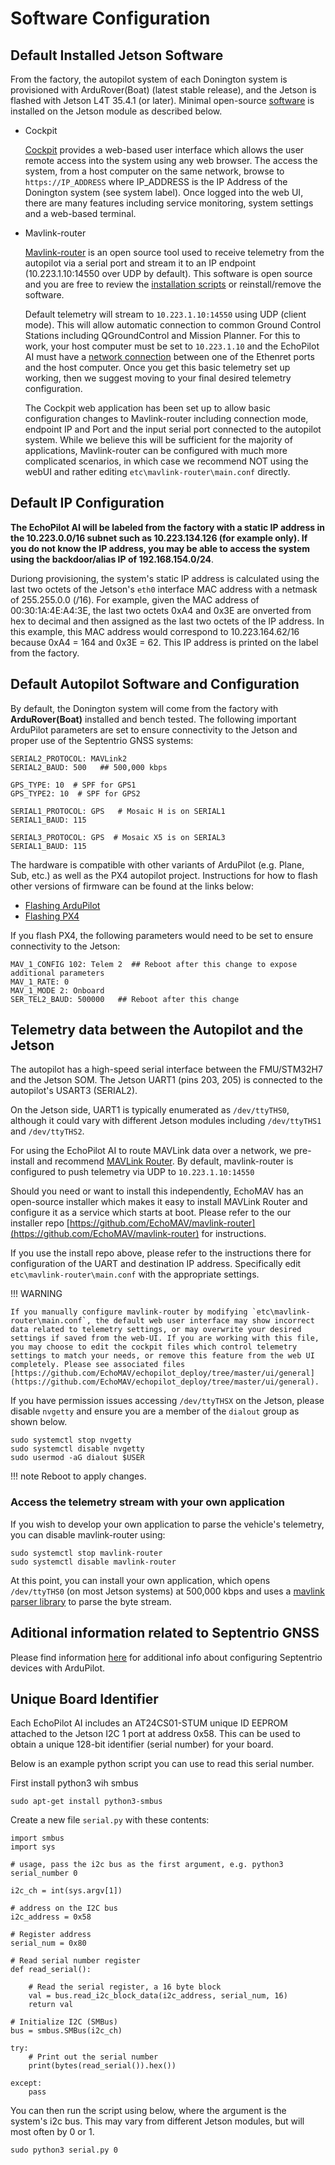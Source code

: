 # Software Configuration

## Default Installed Jetson Software

From the factory, the autopilot system of each Donington system is provisioned with ArduRover(Boat) (latest stable release), and the Jetson is flashed with Jetson L4T 35.4.1 (or later). Minimal open-source [software](https://github.com/EchoMAV/echopilot_deploy) is installed on the Jetson module as described below.

- Cockpit

    [Cockpit](https://cockpit-project.org/) provides a web-based user interface which allows the user remote access into the system using any web browser. The access the system, from a host computer on the same network, browse to `https://IP_ADDRESS` where IP_ADDRESS is the IP Address of the Donington system (see system label). Once logged into the web UI, there are many features including service monitoring, system settings and a web-based terminal.

- Mavlink-router

    [Mavlink-router](https://github.com/EchoMAV/mavlink-router) is an open source tool used to receive telemetry from the autopilot via a serial port and stream it to an IP endpoint (10.223.1.10:14550 over UDP by default). This software is open source and you are free to review the [installation scripts](https://github.com/EchoMAV/echopilot_deploy) or reinstall/remove the software. 

    Default telemetry will stream to `10.223.1.10:14550` using UDP (client mode). This will allow automatic connection to common Ground Control Stations including QGroundControl and Mission Planner. For this to work, your host computer must be set to `10.223.1.10` and the EchoPilot AI must have a [network connection](#configure-the-network) between one of the Ethenret ports and the host computer. Once you get this basic telemetry set up working, then we suggest moving to your final desired telemetry configuration.

    The Cockpit web application has been set up to allow basic configuration changes to Mavlink-router including connection mode, endpoint IP and Port and the input serial port connected to the autopilot system. While we believe this will be sufficient for the majority of applications, Mavlink-router can be configured with much more complicated scenarios, in which case we recommend NOT using the webUI and rather editing `etc\mavlink-router\main.conf` directly. 

## Default IP Configuration

__The EchoPilot AI will be labeled from the factory with a static IP address in the 10.223.0.0/16 subnet such as 10.223.134.126 (for example only). If you do not know the IP address, you may be able to access the system using the backdoor/alias IP of 192.168.154.0/24__. 

Duriong provisioning, the system's static IP address is calculated using the last two octets of the Jetson's `eth0` interface MAC address with a netmask of 255.255.0.0 (/16). For example, given the MAC address of 00:30:1A:4E:A4:3E, the last two octets 0xA4 and 0x3E are onverted from hex to decimal and then assigned as the last two octets of the IP address. In this example, this MAC address would correspond to 10.223.164.62/16 because 0xA4 = 164 and 0x3E = 62. This IP address is printed on the label from the factory.

## Default Autopilot Software and Configuration

By default, the Donington system will come from the factory with __ArduRover(Boat)__ installed and bench tested. The following important ArduPilot parameters are set to ensure connectivity to the Jetson and proper use of the Septentrio GNSS systems:

```
SERIAL2_PROTOCOL: MAVLink2
SERIAL2_BAUD: 500   ## 500,000 kbps

GPS_TYPE: 10  # SPF for GPS1
GPS_TYPE2: 10  # SPF for GPS2

SERIAL1_PROTOCOL: GPS   # Mosaic H is on SERIAL1
SERIAL1_BAUD: 115

SERIAL3_PROTOCOL: GPS  # Mosaic X5 is on SERIAL3
SERIAL1_BAUD: 115

```


The hardware is compatible with other variants of ArduPilot (e.g. Plane, Sub, etc.) as well as the PX4 autopilot project. Instructions for how to flash other versions of firmware can be found at the links below:

- [Flashing ArduPilot](https://echomav.github.io/docs/latest/build_ardupilot/)
- [Flashing PX4](https://echomav.github.io/docs/latest/build_px4/)

If you flash PX4, the following parameters would need to be set to ensure connectivity to the Jetson:

```
MAV_1_CONFIG 102: Telem 2  ## Reboot after this change to expose additional parameters
MAV_1_RATE: 0
MAV_1_MODE 2: Onboard
SER_TEL2_BAUD: 500000   ## Reboot after this change

```

## Telemetry data between the Autopilot and the Jetson

The autopilot has a high-speed serial interface between the FMU/STM32H7 and the Jetson SOM. The Jetson UART1 (pins 203, 205) is connected to the autopilot's USART3 (SERIAL2).

On the Jetson side, UART1 is typically enumerated as ```/dev/ttyTHS0```, although it could vary with different Jetson modules including ```/dev/ttyTHS1``` and ```/dev/ttyTHS2```.

For using the EchoPilot AI to route MAVLink data over a network, we pre-install and recommend [MAVLink Router](https://github.com/mavlink-router/mavlink-router). By default, mavlink-router is configured to push telemetry via UDP to `10.223.1.10:14550`

Should you need or want to install this independently, EchoMAV has an open-source installer which makes it easy to install MAVLink Router and configure it as a service which starts at boot. Please refer to the our installer repo [https://github.com/EchoMAV/mavlink-router](https://github.com/EchoMAV/mavlink-router) for instructions. 

If you use the install repo above, please refer to the instructions there for configuration of the UART and destination IP address. Specifically edit `etc\mavlink-router\main.conf` with the appropriate settings.

!!! WARNING

    If you manually configure mavlink-router by modifying `etc\mavlink-router\main.conf`, the default web user interface may show incorrect data related to telemetry settings, or may overwrite your desired settings if saved from the web-UI. If you are working with this file, you may choose to edit the cockpit files which control telemetry settings to match your needs, or remove this feature from the web UI completely. Please see associated files [https://github.com/EchoMAV/echopilot_deploy/tree/master/ui/general](https://github.com/EchoMAV/echopilot_deploy/tree/master/ui/general).

If you have permission issues accessing `/dev/ttyTHSX` on the Jetson, please disable `nvgetty` and ensure you are a member of the `dialout` group as shown below.
```
sudo systemctl stop nvgetty
sudo systemctl disable nvgetty
sudo usermod -aG dialout $USER
```
!!! note
    Reboot to apply changes.

### Access the telemetry stream with your own application

If you wish to develop your own application to parse the vehicle's telemetry, you can disable mavlink-router using:
```
sudo systemctl stop mavlink-router
sudo systemctl disable mavlink-router
```
At this point, you can install your own application, which opens ```/dev/ttyTHS0``` (on most Jetson systems) at 500,000 kbps and uses a [mavlink parser library](https://mavlink.io/en/getting_started/use_libraries.html) to parse the byte stream.


## Aditional information related to Septentrio GNSS

Please find information [here](https://customersupport.septentrio.com/s/article/How-to-integrate-latest-Septentrio-GNSS-receivers-with-Ardupilot-using-Pixhawk-standard-boards) for additional info about configuring Septentrio devices with ArduPilot.

## Unique Board Identifier

Each EchoPilot AI includes an AT24CS01-STUM unique ID EEPROM attached to the Jetson I2C 1 port at address 0x58. This can be used to obtain a unique 128-bit identifier (serial number) for your board. 

Below is an example python script you can use to read this serial number.

First install python3 wih smbus
```
sudo apt-get install python3-smbus
```
Create a new file ```serial.py``` with these contents:
```
import smbus
import sys

# usage, pass the i2c bus as the first argument, e.g. python3 serial_number 0

i2c_ch = int(sys.argv[1]) 

# address on the I2C bus
i2c_address = 0x58

# Register address
serial_num = 0x80

# Read serial number register
def read_serial():

    # Read the serial register, a 16 byte block
    val = bus.read_i2c_block_data(i2c_address, serial_num, 16)    
    return val

# Initialize I2C (SMBus)
bus = smbus.SMBus(i2c_ch)

try:
    # Print out the serial number
    print(bytes(read_serial()).hex())

except:
    pass
```
You can then run the script using below, where the argument is the system's i2c bus. This may vary from different Jetson modules, but will most often by 0 or 1.
```
sudo python3 serial.py 0
```






